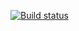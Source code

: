 [![Build status](https://ci.appveyor.com/api/projects/status/e6a0ioyi9b1h7frm/branch/master?svg=true)](https://ci.appveyor.com/project/KalistrKate/home-api-ci-m3q3y/branch/master)